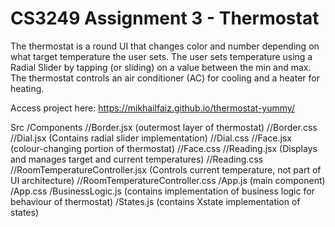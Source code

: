 # CS3249 Assignment 3 - Thermostat 

The thermostat is a round UI that changes color and number depending on what target temperature the user sets. The user sets temperature using a Radial Slider by tapping (or sliding) on a value between the min and max. The thermostat controls an air conditioner (AC) for cooling and a heater for heating.

Access project here:
https://mikhailfaiz.github.io/thermostat-yummy/

Src
/Components
//Border.jsx (outermost layer of thermostat)
//Border.css
//Dial.jsx (Contains radial slider implementation)
//Dial.css
//Face.jsx (colour-changing portion of thermostat)
//Face.css
//Reading.jsx (Displays and manages target and current temperatures)
//Reading.css
//RoomTemperatureController.jsx (Controls current temperature, not part of UI architecture)
//RoomTemperatureController.css
/App.js (main component)
/App.css
/BusinessLogic.js (contains implementation of business logic for behaviour of thermostat)
/States.js (contains Xstate implementation of states)

